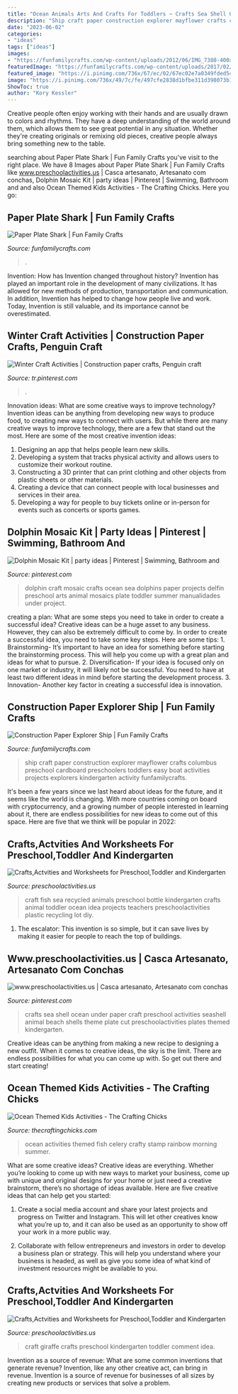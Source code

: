 ```yaml
---
title: "Ocean Animals Arts And Crafts For Toddlers ~ Crafts Sea Shell Ocean Under Paper Craft Preschool Activities Seashell Animal Beach Shells Theme Plate Cut Preschoolactivities Plates Themed Kindergarten"
description: "Ship craft paper construction explorer mayflower crafts columbus preschool cardboard preschoolers toddlers easy boat activities projects explorers kindergarten activity funfamilycrafts"
date: "2023-06-02"
categories:
- "ideas"
tags: ["ideas"]
images:
- "https://funfamilycrafts.com/wp-content/uploads/2012/06/IMG_7380-400x533.jpg"
featuredImage: "https://funfamilycrafts.com/wp-content/uploads/2017/02/construction-paper-explorer-ship-cindy.jpg"
featured_image: "https://i.pinimg.com/736x/67/ec/02/67ec02e7a0349fded5451ef340877f0b--cut-paper-under-water-crafts-for-kids.jpg"
image: "https://i.pinimg.com/736x/49/7c/fe/497cfe2838d1bfbe311d398073b1ee73--paper-hearts-penguin-craft.jpg"
ShowToc: true
author: "Kory Kessler"
---
```



Creative people often enjoy working with their hands and are usually drawn to colors and rhythms. They have a deep understanding of the world around them, which allows them to see great potential in any situation. Whether they're creating originals or remixing old pieces, creative people always bring something new to the table.

	

		
searching about Paper Plate Shark | Fun Family Crafts you've visit to the right place. We have 8 Images about Paper Plate Shark | Fun Family Crafts like www.preschoolactivities.us | Casca artesanato, Artesanato com conchas, Dolphin Mosaic Kit | party ideas | Pinterest | Swimming, Bathroom and and also Ocean Themed Kids Activities - The Crafting Chicks. Here you go:
		
    
## Paper Plate Shark | Fun Family Crafts

<img loading=lazy src="https://funfamilycrafts.com/wp-content/uploads/2012/06/IMG_7380-400x533.jpg" onerror="this.onerror=null;this.src='https://tse2.mm.bing.net/th?id=OIP.QvL7dSs2Wi82vNVKkYUW6wAAAA&amp;pid=15.1';" alt="Paper Plate Shark | Fun Family Crafts">

_Source: funfamilycrafts.com_

>. 

	

Invention: How has Invention changed throughout history?
Invention has played an important role in the development of many civilizations. It has allowed for new methods of production, transportation and communication. In addition, Invention has helped to change how people live and work. Today, Invention is still valuable, and its importance cannot be overestimated.

    
## Winter Craft Activities | Construction Paper Crafts, Penguin Craft

<img loading=lazy src="https://i.pinimg.com/736x/49/7c/fe/497cfe2838d1bfbe311d398073b1ee73--paper-hearts-penguin-craft.jpg" onerror="this.onerror=null;this.src='https://tse3.mm.bing.net/th?id=OIP.xo_oWeH6Ly79JufJn5HQYQHaKd&amp;pid=15.1';" alt="Winter Craft Activities | Construction paper crafts, Penguin craft">

_Source: tr.pinterest.com_

>. 

	

Innovation ideas: What are some creative ways to improve technology?
Invention ideas can be anything from developing new ways to produce food, to creating new ways to connect with users. But while there are many creative ways to improve technology, there are a few that stand out the most. Here are some of the most creative invention ideas:
1. Designing an app that helps people learn new skills.
2. Developing a system that tracks physical activity and allows users to customize their workout routine.
3. Constructing a 3D printer that can print clothing and other objects from plastic sheets or other materials.
4. Creating a device that can connect people with local businesses and services in their area.
5. Developing a way for people to buy tickets online or in-person for events such as concerts or sports games.

    
## Dolphin Mosaic Kit | Party Ideas | Pinterest | Swimming, Bathroom And

<img loading=lazy src="https://s-media-cache-ak0.pinimg.com/736x/3c/5f/ba/3c5fbaf64288d6f7229c8725b915c649.jpg" onerror="this.onerror=null;this.src='https://tse4.mm.bing.net/th?id=OIP.KJAh-mytaH5lecvFH_-JqAHaJ3&amp;pid=15.1';" alt="Dolphin Mosaic Kit | party ideas | Pinterest | Swimming, Bathroom and">

_Source: pinterest.com_

>dolphin craft mosaic crafts ocean sea dolphins paper projects delfin preschool arts animal mosaics plate toddler summer manualidades under project. 

	

creating a plan: What are some steps you need to take in order to create a successful idea?
Creative ideas can be a huge asset to any business. However, they can also be extremely difficult to come by. In order to create a successful idea, you need to take some key steps. Here are some tips: 1. Brainstorming- It’s important to have an idea for something before starting the brainstorming process. This will help you come up with a great plan and ideas for what to pursue. 2. Diversification- If your idea is focused only on one market or industry, it will likely not be successful. You need to have at least two different ideas in mind before starting the development process. 3. Innovation- Another key factor in creating a successful idea is innovation.

    
## Construction Paper Explorer Ship | Fun Family Crafts

<img loading=lazy src="https://funfamilycrafts.com/wp-content/uploads/2017/02/construction-paper-explorer-ship-cindy.jpg" onerror="this.onerror=null;this.src='https://tse2.mm.bing.net/th?id=OIP.2789i74WXy1-mDKJjSxa5gHaLG&amp;pid=15.1';" alt="Construction Paper Explorer Ship | Fun Family Crafts">

_Source: funfamilycrafts.com_

>ship craft paper construction explorer mayflower crafts columbus preschool cardboard preschoolers toddlers easy boat activities projects explorers kindergarten activity funfamilycrafts. 

	

It's been a few years since we last heard about ideas for the future, and it seems like the world is changing. With more countries coming on board with cryptocurrency, and a growing number of people interested in learning about it, there are endless possibilities for new ideas to come out of this space. Here are five that we think will be popular in 2022: 

    
## Crafts,Actvities And Worksheets For Preschool,Toddler And Kindergarten

<img loading=lazy src="http://www.preschoolactivities.us/wp-content/uploads/2016/07/bottle-fish-craft.jpg" onerror="this.onerror=null;this.src='https://tse2.mm.bing.net/th?id=OIP.pMTyKXK1WZ_vANkUF88YpgHaGy&amp;pid=15.1';" alt="Crafts,Actvities and Worksheets for Preschool,Toddler and Kindergarten">

_Source: preschoolactivities.us_

>craft fish sea recycled animals preschool bottle kindergarten crafts animal toddler ocean idea projects teachers preschoolactivities plastic recycling lot diy. 

	

1. The escalator: This invention is so simple, but it can save lives by making it easier for people to reach the top of buildings.

    
## Www.preschoolactivities.us | Casca Artesanato, Artesanato Com Conchas

<img loading=lazy src="https://i.pinimg.com/736x/67/ec/02/67ec02e7a0349fded5451ef340877f0b--cut-paper-under-water-crafts-for-kids.jpg" onerror="this.onerror=null;this.src='https://tse3.mm.bing.net/th?id=OIP.ZxtwoePF3J6RnNUU7fup8wAAAA&amp;pid=15.1';" alt="www.preschoolactivities.us | Casca artesanato, Artesanato com conchas">

_Source: pinterest.com_

>crafts sea shell ocean under paper craft preschool activities seashell animal beach shells theme plate cut preschoolactivities plates themed kindergarten. 

	

Creative ideas can be anything from making a new recipe to designing a new outfit. When it comes to creative ideas, the sky is the limit. There are endless possibilities for what you can come up with. So get out there and start creating!

    
## Ocean Themed Kids Activities - The Crafting Chicks

<img loading=lazy src="https://thecraftingchicks.com/wp-content/uploads/2015/06/3-mason-jar-aquarium.jpg" onerror="this.onerror=null;this.src='https://tse4.mm.bing.net/th?id=OIP.Zno6p37Zu44mKnO_f78aqAHaJo&amp;pid=15.1';" alt="Ocean Themed Kids Activities - The Crafting Chicks">

_Source: thecraftingchicks.com_

>ocean activities themed fish celery crafty stamp rainbow morning summer. 

	

What are some creative ideas?
Creative ideas are everything. Whether you’re looking to come up with new ways to market your business, come up with unique and original designs for your home or just need a creative brainstorm, there’s no shortage of ideas available. Here are five creative ideas that can help get you started:
1. Create a social media account and share your latest projects and progress on Twitter and Instagram. This will let other creatives know what you’re up to, and it can also be used as an opportunity to show off your work in a more public way.

2. Collaborate with fellow entrepreneurs and investors in order to develop a business plan or strategy. This will help you understand where your business is headed, as well as give you some idea of what kind of investment resources might be available to you.


    
## Crafts,Actvities And Worksheets For Preschool,Toddler And Kindergarten

<img loading=lazy src="http://www.preschoolactivities.us/wp-content/uploads/2015/01/Giraffe-Handpint-craft.jpg" onerror="this.onerror=null;this.src='https://tse4.mm.bing.net/th?id=OIP.tK5ePGCLk91XSZAmQqWJsAHaJ6&amp;pid=15.1';" alt="Crafts,Actvities and Worksheets for Preschool,Toddler and Kindergarten">

_Source: preschoolactivities.us_

>craft giraffe crafts preschool kindergarten toddler comment idea. 

	

Invention as a source of revenue: What are some common inventions that generate revenue?
Invention, like any other creative act, can bring in revenue. Invention is a source of revenue for businesses of all sizes by creating new products or services that solve a problem.

